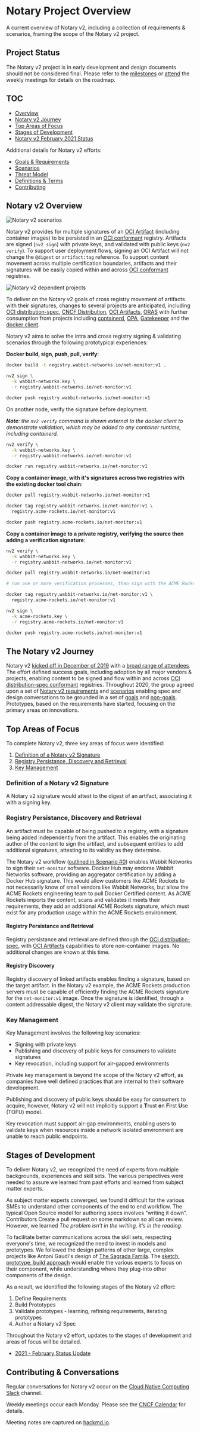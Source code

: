 # Notary Project Overview

A current overview of Notary v2, including a collection of requirements & scenarios, framing the scope of the Notary v2 project.

## Project Status

The Notary v2 project is in early development and design documents should not be considered final. Please refer to the [milestones](https://github.com/notaryproject/notaryproject/milestones) or [attend](#contributing--conversations) the weekly meetings for details on the roadmap.

## TOC

- [Overview](#notary-v2-overview)
- [Notary v2 Journey](#the-notary-v2-journey)
- [Top Areas of Focus](#top-areas-of-focus)
- [Stages of Development](#stages-of-development)
- [Notary v2 February 2021 Status](./status-updates/notary-status-2021-02.md)

Additional details for Notary v2 efforts:

- [Goals & Requirements][nv2-requirements]
- [Scenarios][nv2-scenarios]
- [Threat Model][nv2-threat-model]
- [Definitions & Terms][nv2-definitions]
- [Contributing](#contributing-&-conversations)

## Notary v2 Overview

![Notary v2 scenarios](./media/notary-e2e-scenarios.svg)

Notary v2 provides for multiple signatures of an [OCI Artifact][oci-artifacts] (including container images) to be persisted in an [OCI conformant][oci-distribution-conformance] registry. Artifacts are signed (`nv2 sign`) with private keys, and validated with public keys (`nv2 verify`). To support user deployment flows, signing an OCI Artifact will not change the `@digest` or `artifact:tag` reference. To support content movement across multiple certification boundaries, artifacts and their signatures will be easily copied within and across [OCI conformant][oci-distribution-conformance] registries.

![Notary v2 dependent projects](./media/oss-project-sequence.svg)

To deliver on the Notary v2 goals of cross registry movement of artifacts with their signatures, changes to several projects are anticipated, including [OCI distribution-spec][oci-distribution-spec], [CNCF Distribution][cncf-distribution], [OCI Artifacts][oci-artifacts], [ORAS][oras] with further consumption from projects including [containerd][containerd], [OPA][opa], [Gatekeeper][gatekeeper] and the [docker client][docker-client].

Notary v2 aims to solve the intra and cross registry signing & validating scenarios through the following prototypical experiences:

**Docker build, sign, push, pull, verify**:

```bash
docker build -t registry.wabbit-networks.io/net-monitor:v1 .

nv2 sign \
  -k wabbit-networks.key \
  -r registry.wabbit-networks.io/net-monitor:v1

docker push registry.wabbit-networks.io/net-monitor:v1
```

On another node, verify the signature before deployment.

_**Note**: the `nv2 verify` command is shown external to the docker client to demonstrate validation, which may be added to any container runtime, including containerd._

```bash
nv2 verify \
  -k wabbit-networks.key \
  -r registry.wabbit-networks.io/net-monitor:v1

docker run registry.wabbit-networks.io/net-monitor:v1
```

**Copy a container image, with it's signatures across two registries with the existing docker tool chain**:

```bash
docker pull registry.wabbit-networks.io/net-monitor:v1

docker tag registry.wabbit-networks.io/net-monitor:v1 \
  registry.acme-rockets.io/net-monitor:v1

docker push registry.acme-rockets.io/net-monitor:v1
```

**Copy a container image to a private registry, verifying the source then adding a verification signature**:

```bash
nv2 verify \
  -k wabbit-networks.key \
  -r registry.wabbit-networks.io/net-monitor:v1

docker pull registry.wabbit-networks.io/net-monitor:v1

# run one or more verification processes, then sign with the ACME Rockets key

docker tag registry.wabbit-networks.io/net-monitor:v1 \
  registry.acme-rockets.io/net-monitor:v1

nv2 sign \
  -k acme-rockets.key \
  -r registry.acme-rockets.io/net-monitor:v1

docker push registry.acme-rockets.io/net-monitor:v1
```

## The Notary v2 Journey

Notary v2 [kicked off in December of 2019][notaryv2-kickoff] with a [broad range of attendees][kickoff-attendees]. The effort defined success goals, including adoption by all major vendors & projects, enabling content to be signed and flow within and across [OCI distribution-spec conformant][oci-distribution-conformance] registries. Throughout 2020, the group agreed upon a set of [Notary v2 requirements][nv2-requirements] and [scenarios][nv2-scenarios] enabling spec and design conversations to be grounded in a set of [goals][nv2-requirements] and [non-goals][non-requirements]. Prototypes, based on the requirements have started, focusing on the primary areas on innovations.

## Top Areas of Focus

To complete Notary v2, three key areas of focus were identified:

1. [Definition of a Notary v2 Signature](#definition-of-a-notary-v2-signature)
1. [Registry Persistance, Discovery and Retrieval](#registry-persistance-discovery-and-retrieval)
1. [Key Management](#key-management)

### Definition of a Notary v2 Signature

A Notary v2 signature would attest to the digest of an artifact, associating it with a signing key.

### Registry Persistance, Discovery and Retrieval

An artifact must be capable of being pushed to a registry, with a signature being added independently from the artifact. This enables the originating author of the content to sign the artifact, and subsequent entities to add additional signatures, attesting to its validity as they determine.

The Notary v2 workflow ([outlined in Scenario #0](https://github.com/notaryproject/requirements/blob/main/scenarios.md#scenario-0-build-publish-consume-enforce-policy-deploy)) enables Wabbit Networks to sign their `net-monitor` software. Docker Hub may endorse Wabbit Networks software, providing an aggregator certification by adding a Docker Hub signature. This would allow customers like ACME Rockets to not necessarily know of small vendors like Wabbit Networks, but allow the ACME Rockets engineering team to pull Docker Certified content. As ACME Rockets imports the content, scans and validates it meets their requirements, they add an additional ACME Rockets signature, which must exist for any production usage within the ACME Rockets environment.

#### Registry Persistance and Retrieval

Registry persistance and retrieval are defined through the [OCI distribution-spec][oci-distribution-spec], with [OCI Artifacts][oci-artifacts] capabilities to store non-container images. No additional changes are known at this time.

#### Registry Discovery

Registry discovery of linked artifacts enables finding a signature, based on the target artifact. In the Notary v2 example, the ACME Rockets production servers must be capable of efficiently finding the ACME Rockets signature for the `net-monitor:v1` image. Once the signature is identified, through a content addressable digest, the Notary v2 client may validate the signature.

### Key Management

Key Management involves the following key scenarios:

- Signing with private keys
- Publishing and discovery of public keys for consumers to validate signatures
- Key revocation, including support for air-gapped environments

Private key management is beyond the scope of the Notary v2 effort, as companies have well defined practices that are internal to their software development.

Publishing and discovery of public keys should be easy for consumers to acquire, however, Notary v2 will not implicitly support a **T**rust **o**n **F**irst **U**se (TOFU) model.

Key revocation must support air-gap environments, enabling users to validate keys when resources inside a network isolated environment are unable to reach public endpoints.

## Stages of Development

To deliver Notary v2, we recognized the need of experts from multiple backgrounds, experiences and skill sets. The various perspectives were needed to assure we learned from past efforts and learned from subject matter experts.

As subject matter experts converged, we found it difficult for the various SMEs to understand other components of the end to end workflow. The typical Open Source model for authoring specs involves “writing it down”. Contributors Create a pull request on some markdown so all can review. However, we learned _The problem isn’t in the writing, it’s in the reading._

To facilitate better communications across the skill sets, respecting everyone's time, we recognized the need to invest in models and prototypes. We followed the design patterns of other large, complex projects like Antoni Gaudí's design of [The Sagrada Famila](https://simple.wikipedia.org/wiki/Sagrada_Fam%C3%ADlia). The [sketch, prototype, build approach](https://stevelasker.blog/2020/07/31/sketch-prototype-build/) would enable the various experts to focus on their component, while understanding where they plug-into other components of the design.

As a result, we identified the following stages of the Notary v2 effort:

1. Define Requirements
1. Build Prototypes
1. Validate prototypes - learning, refining requirements, iterating prototypes
1. Author a Notary v2 Spec

Throughout the Notary v2 effort, updates to the stages of development and areas of focus will be detailed.

- [2021 - February Status Update](./status-updates/notary-status-2021-02.md)

## Contributing & Conversations

Regular conversations for Notary v2 occur on the [Cloud Native Computing Slack](https://app.slack.com/client/T08PSQ7BQ/CQUH8U287?) channel.

Weekly meetings occur each Monday. Please see the [CNCF Calendar](https://www.cncf.io/community/calendar/) for details.

Meeting notes are captured on [hackmd.io](https://hackmd.io/_vrqBGAOSUC_VWvFzWruZw).

[cncf-distribution]:            https://github.com/distribution/distribution  
[containerd]:                   https://github.com/containerd
[docker-client]:                https://www.docker.com/products/docker-desktop
[gatekeeper]:                   https://github.com/open-policy-agent/gatekeeper
[kickoff-attendees]:            https://github.com/notaryproject/meeting-notes/blob/main/meeting-notes-2019.md#attendees
[moby]:                         https://github.com/moby
[notaryv2-kickoff]:             https://github.com/notaryproject/meeting-notes/blob/main/meeting-notes-2019.md#notary-v2-kickoff-meeting
[non-requirements]:             ./requirements.md#non-goals
[nv2-notes]:                    https://hackmd.io/_vrqBGAOSUC_VWvFzWruZw
[nv2-requirements]:             ./requirements.md
[nv2-scenarios]:                ./scenarios.md
[nv2-signature-spec]:           https://github.com/notaryproject/nv2/tree/prototype-1/docs/signature
[nv2-threat-model]:             ./threatmodel.md
[nv2-key-management]:           https://github.com/notaryproject/requirements/pull/38/
[nv2-distribution-spec]:        https://github.com/opencontainers/artifacts/pull/29
[nv2-definitions]:              ./definitions-terms.md
[oci-artifacts]:                https://github.com/opencontainers/artifacts
[oci-artifact-manifest]:        https://github.com/opencontainers/artifacts/pull/29
[oci-distribution-spec]:        https://github.com/opencontainers/distribution-spec
[oci-distribution-conformance]: https://github.com/opencontainers/oci-conformance
[opa]:                          https://github.com/open-policy-agent
[oras]:                         https://github.com/deislabs/oras
